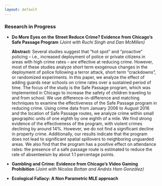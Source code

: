```yaml
---
layout: default
---
```


### Research in  Progress

* **Do More Eyes on the Street Reduce Crime? Evidence from Chicago’s Safe Passage Program** *(Joint with Ruchi Singh and Dan McMillen)*

	**Abstract**:
    Several studies suggest that “hot spot” and “proactive” policing – i.e., increased deployment of police or private citizens in areas with high crime rates – are effective at reducing crime. However, most of these studies analyze short term exogenous changes in the deployment of police following a terror attack, short term “crackdowns”, or randomized experiments. In this paper, we analyze the effect of adding guards near schools on crime rates over a sustained period of time. The focus of the study is the Safe Passage program, which was implemented in Chicago to increase the safety of children traveling to and from school. We use difference-in-difference and matching techniques to examine the effectiveness of the Safe Passage program in reducing crime. Using crime data from January 2006 to August 2016 and the location of Safe Passage routes, we analyze crime within small geographic units of one eighth by one eighth of a mile. We find strong evidence of the effectiveness of the program, with violent crimes declining by around 14%. However, we do not find a significant decline in property crime. Additionally, our results indicate that the program does not lead to significant spatial spillovers to neighboring unguarded areas. We also find that the program has a positive effect on attendance rates: the presence of a safe passage route is estimated to reduce the rate of absenteeism by about 1.1 percentage points.

* **Gambling and Crime: Evidence from Chicago’s Video Gaming Prohibition**
	*(Joint with Nicolas Bottan and Andrés Ham González)*

* **Ecological Fallacy: A Non Parametric MLE approach**



